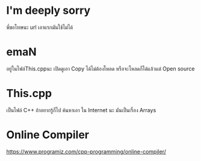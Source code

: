 # I'm deeply sorry
พี่ขอโทษนะ url เอาแรกมันใช้ไม่ได้


# emaN
อยู่ในไฟล์This.cppนะ
เปิดดูเอา Copy ได้ไม่ต้องโหลด
หรือจะโหลดก็ได้แล้วแต่
Open source

# This.cpp
เป็นไฟล์ C++ ถ้าอยากรู้ก็ไป ค้นหาเอา ใน Internet นะ
มันเป็นเรื่อง Arrays 

# Online Compiler
https://www.programiz.com/cpp-programming/online-compiler/

